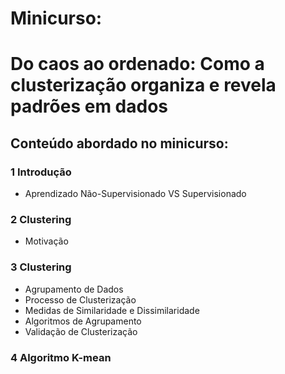 # Minicurso:
# Do caos ao ordenado: Como a clusterização organiza e revela padrões em dados


## Conteúdo abordado no minicurso:
### 1 Introdução
* Aprendizado Não-Supervisionado VS Supervisionado
### 2 Clustering
* Motivação
### 3 Clustering
* Agrupamento de Dados
* Processo de Clusterização
* Medidas de Similaridade e Dissimilaridade
* Algoritmos de Agrupamento
* Validação de Clusterização
### 4 Algoritmo K-mean
